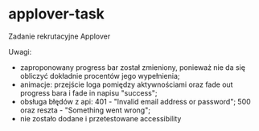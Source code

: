# applover-task
Zadanie rekrutacyjne Applover

Uwagi:
- zaproponowany progress bar został zmieniony, ponieważ nie da się obliczyć dokładnie procentów jego wypełnienia;
- animacje: przejście loga pomiędzy aktywnościami oraz fade out progress bara i fade in napisu "success";
- obsługa błędów z api: 401 - "Invalid email address or password"; 500 oraz reszta - "Something went wrong";
- nie zostało dodane i przetestowane accessibility
